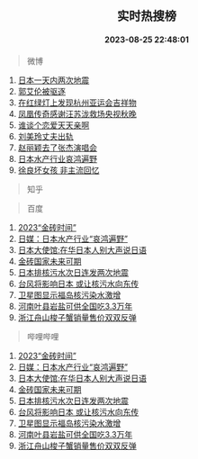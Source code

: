 <div align="center"><h2>实时热搜榜</h2><h4>2023-08-25 22:48:01</h4></div>

> 微博  

1. [日本一天内两次地震](https://s.weibo.com/weibo?q=%23%E6%97%A5%E6%9C%AC%E4%B8%80%E5%A4%A9%E5%86%85%E4%B8%A4%E6%AC%A1%E5%9C%B0%E9%9C%87%23&t=31&band_rank=1&Refer=top)<br />
2. [郭艾伦被驱逐](https://s.weibo.com/weibo?q=%E9%83%AD%E8%89%BE%E4%BC%A6%E8%A2%AB%E9%A9%B1%E9%80%90&t=31&band_rank=2&Refer=top)<br />
3. [在红绿灯上发现杭州亚运会吉祥物](https://s.weibo.com/weibo?q=%23%E5%9C%A8%E7%BA%A2%E7%BB%BF%E7%81%AF%E4%B8%8A%E5%8F%91%E7%8E%B0%E6%9D%AD%E5%B7%9E%E4%BA%9A%E8%BF%90%E4%BC%9A%E5%90%89%E7%A5%A5%E7%89%A9%23&t=31&band_rank=3&Refer=top)<br />
4. [凤凰传奇感谢汪苏泷救场央视秋晚](https://s.weibo.com/weibo?q=%23%E5%87%A4%E5%87%B0%E4%BC%A0%E5%A5%87%E6%84%9F%E8%B0%A2%E6%B1%AA%E8%8B%8F%E6%B3%B7%E6%95%91%E5%9C%BA%E5%A4%AE%E8%A7%86%E7%A7%8B%E6%99%9A%23&t=31&band_rank=4&Refer=top)<br />
5. [谁谈个恋爱天天亲啊](https://s.weibo.com/weibo?q=%23%E8%B0%81%E8%B0%88%E4%B8%AA%E6%81%8B%E7%88%B1%E5%A4%A9%E5%A4%A9%E4%BA%B2%E5%95%8A%23&t=31&band_rank=5&Refer=top)<br />
6. [刘美玲丈夫出轨](https://s.weibo.com/weibo?q=%23%E5%88%98%E7%BE%8E%E7%8E%B2%E4%B8%88%E5%A4%AB%E5%87%BA%E8%BD%A8%23&t=31&band_rank=6&Refer=top)<br />
7. [赵丽颖去了张杰演唱会](https://s.weibo.com/weibo?q=%23%E8%B5%B5%E4%B8%BD%E9%A2%96%E5%8E%BB%E4%BA%86%E5%BC%A0%E6%9D%B0%E6%BC%94%E5%94%B1%E4%BC%9A%23&t=31&band_rank=7&Refer=top)<br />
8. [日本水产行业哀鸿遍野](https://s.weibo.com/weibo?q=%23%E6%97%A5%E6%9C%AC%E6%B0%B4%E4%BA%A7%E8%A1%8C%E4%B8%9A%E5%93%80%E9%B8%BF%E9%81%8D%E9%87%8E%23&t=31&band_rank=8&Refer=top)<br />
9. [徐良坏女孩 非主流回忆](https://s.weibo.com/weibo?q=%E5%BE%90%E8%89%AF%E5%9D%8F%E5%A5%B3%E5%AD%A9%20%E9%9D%9E%E4%B8%BB%E6%B5%81%E5%9B%9E%E5%BF%86&t=31&band_rank=9&Refer=top)<br />

> 知乎  


> 百度  

1. [2023“金砖时间”](https://www.baidu.com/s?wd=2023%E2%80%9C%E9%87%91%E7%A0%96%E6%97%B6%E9%97%B4%E2%80%9D&sa=fyb_news&rsv_dl=fyb_news)<br />
2. [日媒：日本水产行业“哀鸿遍野”](https://www.baidu.com/s?wd=%E6%97%A5%E5%AA%92%EF%BC%9A%E6%97%A5%E6%9C%AC%E6%B0%B4%E4%BA%A7%E8%A1%8C%E4%B8%9A%E2%80%9C%E5%93%80%E9%B8%BF%E9%81%8D%E9%87%8E%E2%80%9D&sa=fyb_news&rsv_dl=fyb_news)<br />
3. [日本大使馆:在华日本人别大声说日语](https://www.baidu.com/s?wd=%E6%97%A5%E6%9C%AC%E5%A4%A7%E4%BD%BF%E9%A6%86%3A%E5%9C%A8%E5%8D%8E%E6%97%A5%E6%9C%AC%E4%BA%BA%E5%88%AB%E5%A4%A7%E5%A3%B0%E8%AF%B4%E6%97%A5%E8%AF%AD&sa=fyb_news&rsv_dl=fyb_news)<br />
4. [金砖国家未来可期](https://www.baidu.com/s?wd=%E9%87%91%E7%A0%96%E5%9B%BD%E5%AE%B6%E6%9C%AA%E6%9D%A5%E5%8F%AF%E6%9C%9F&sa=fyb_news&rsv_dl=fyb_news)<br />
5. [日本排核污水次日连发两次地震](https://www.baidu.com/s?wd=%E6%97%A5%E6%9C%AC%E6%8E%92%E6%A0%B8%E6%B1%A1%E6%B0%B4%E6%AC%A1%E6%97%A5%E8%BF%9E%E5%8F%91%E4%B8%A4%E6%AC%A1%E5%9C%B0%E9%9C%87&sa=fyb_news&rsv_dl=fyb_news)<br />
6. [台风将影响日本 或让核污水向东传](https://www.baidu.com/s?wd=%E5%8F%B0%E9%A3%8E%E5%B0%86%E5%BD%B1%E5%93%8D%E6%97%A5%E6%9C%AC+%E6%88%96%E8%AE%A9%E6%A0%B8%E6%B1%A1%E6%B0%B4%E5%90%91%E4%B8%9C%E4%BC%A0&sa=fyb_news&rsv_dl=fyb_news)<br />
7. [卫星图显示福岛核污染水激增](https://www.baidu.com/s?wd=%E5%8D%AB%E6%98%9F%E5%9B%BE%E6%98%BE%E7%A4%BA%E7%A6%8F%E5%B2%9B%E6%A0%B8%E6%B1%A1%E6%9F%93%E6%B0%B4%E6%BF%80%E5%A2%9E&sa=fyb_news&rsv_dl=fyb_news)<br />
8. [河南叶县岩盐可供全国吃3.3万年](https://www.baidu.com/s?wd=%E6%B2%B3%E5%8D%97%E5%8F%B6%E5%8E%BF%E5%B2%A9%E7%9B%90%E5%8F%AF%E4%BE%9B%E5%85%A8%E5%9B%BD%E5%90%833.3%E4%B8%87%E5%B9%B4&sa=fyb_news&rsv_dl=fyb_news)<br />
9. [浙江舟山梭子蟹销量售价双双反弹](https://www.baidu.com/s?wd=%E6%B5%99%E6%B1%9F%E8%88%9F%E5%B1%B1%E6%A2%AD%E5%AD%90%E8%9F%B9%E9%94%80%E9%87%8F%E5%94%AE%E4%BB%B7%E5%8F%8C%E5%8F%8C%E5%8F%8D%E5%BC%B9&sa=fyb_news&rsv_dl=fyb_news)<br />

> 哔哩哔哩  

1. [2023“金砖时间”](https://www.baidu.com/s?wd=2023%E2%80%9C%E9%87%91%E7%A0%96%E6%97%B6%E9%97%B4%E2%80%9D&sa=fyb_news&rsv_dl=fyb_news)<br />
2. [日媒：日本水产行业“哀鸿遍野”](https://www.baidu.com/s?wd=%E6%97%A5%E5%AA%92%EF%BC%9A%E6%97%A5%E6%9C%AC%E6%B0%B4%E4%BA%A7%E8%A1%8C%E4%B8%9A%E2%80%9C%E5%93%80%E9%B8%BF%E9%81%8D%E9%87%8E%E2%80%9D&sa=fyb_news&rsv_dl=fyb_news)<br />
3. [日本大使馆:在华日本人别大声说日语](https://www.baidu.com/s?wd=%E6%97%A5%E6%9C%AC%E5%A4%A7%E4%BD%BF%E9%A6%86%3A%E5%9C%A8%E5%8D%8E%E6%97%A5%E6%9C%AC%E4%BA%BA%E5%88%AB%E5%A4%A7%E5%A3%B0%E8%AF%B4%E6%97%A5%E8%AF%AD&sa=fyb_news&rsv_dl=fyb_news)<br />
4. [金砖国家未来可期](https://www.baidu.com/s?wd=%E9%87%91%E7%A0%96%E5%9B%BD%E5%AE%B6%E6%9C%AA%E6%9D%A5%E5%8F%AF%E6%9C%9F&sa=fyb_news&rsv_dl=fyb_news)<br />
5. [日本排核污水次日连发两次地震](https://www.baidu.com/s?wd=%E6%97%A5%E6%9C%AC%E6%8E%92%E6%A0%B8%E6%B1%A1%E6%B0%B4%E6%AC%A1%E6%97%A5%E8%BF%9E%E5%8F%91%E4%B8%A4%E6%AC%A1%E5%9C%B0%E9%9C%87&sa=fyb_news&rsv_dl=fyb_news)<br />
6. [台风将影响日本 或让核污水向东传](https://www.baidu.com/s?wd=%E5%8F%B0%E9%A3%8E%E5%B0%86%E5%BD%B1%E5%93%8D%E6%97%A5%E6%9C%AC+%E6%88%96%E8%AE%A9%E6%A0%B8%E6%B1%A1%E6%B0%B4%E5%90%91%E4%B8%9C%E4%BC%A0&sa=fyb_news&rsv_dl=fyb_news)<br />
7. [卫星图显示福岛核污染水激增](https://www.baidu.com/s?wd=%E5%8D%AB%E6%98%9F%E5%9B%BE%E6%98%BE%E7%A4%BA%E7%A6%8F%E5%B2%9B%E6%A0%B8%E6%B1%A1%E6%9F%93%E6%B0%B4%E6%BF%80%E5%A2%9E&sa=fyb_news&rsv_dl=fyb_news)<br />
8. [河南叶县岩盐可供全国吃3.3万年](https://www.baidu.com/s?wd=%E6%B2%B3%E5%8D%97%E5%8F%B6%E5%8E%BF%E5%B2%A9%E7%9B%90%E5%8F%AF%E4%BE%9B%E5%85%A8%E5%9B%BD%E5%90%833.3%E4%B8%87%E5%B9%B4&sa=fyb_news&rsv_dl=fyb_news)<br />
9. [浙江舟山梭子蟹销量售价双双反弹](https://www.baidu.com/s?wd=%E6%B5%99%E6%B1%9F%E8%88%9F%E5%B1%B1%E6%A2%AD%E5%AD%90%E8%9F%B9%E9%94%80%E9%87%8F%E5%94%AE%E4%BB%B7%E5%8F%8C%E5%8F%8C%E5%8F%8D%E5%BC%B9&sa=fyb_news&rsv_dl=fyb_news)<br />

